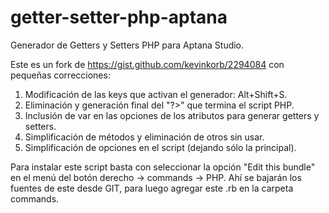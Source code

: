 getter-setter-php-aptana
========================

Generador de Getters y Setters PHP para Aptana Studio.

Este es un fork de https://gist.github.com/kevinkorb/2294084 con pequeñas correcciones:

1. Modificación de las keys que activan el generador: Alt+Shift+S.
2. Eliminación y generación final del "?>" que termina el script PHP.
2. Inclusión de var en las opciones de los atributos para generar getters y setters.
3. Simplificación de métodos y eliminación de otros sin usar.
4. Simplificación de opciones en el script (dejando sólo la principal).


Para instalar este script basta con seleccionar la opción "Edit this bundle" en el menú del botón derecho -> commands -> PHP. Ahí se bajarán los fuentes de este desde GIT, para luego agregar este .rb en la carpeta commands.
